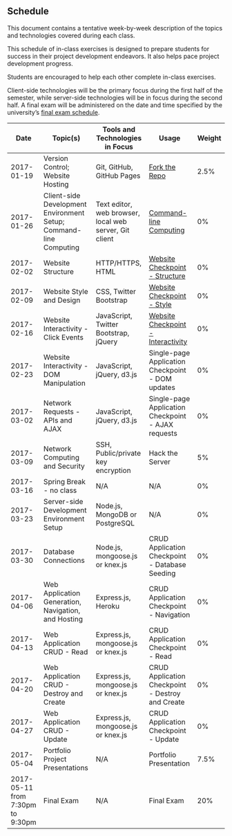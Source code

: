 ## Schedule

This document contains a tentative week-by-week description of the topics and technologies covered during each class.

This schedule of in-class exercises is designed to prepare students for success in their project development endeavors. It also helps pace project development progress.

Students are encouraged to help each other complete in-class exercises.

Client-side technologies will be the primary focus during the first half of the semester, while server-side technologies will be in focus during the second half. A final exam will be administered on the date and time specified by the university’s [final exam schedule](http://www.southernct.edu/academics/Spring%202017%20TENTATIVE%20Final%20Exam%20Schedule%20Grid%201%2010%202017.pdf).

Date | Topic(s) | Tools and Technologies in Focus | Usage | Weight
--- | --- | --- | --- | ---
2017-01-19 | Version Control; Website Hosting | Git, GitHub, GitHub Pages | [Fork the Repo](/assignments/fork-the-repo/assignment.md) | 2.5%
2017-01-26 | Client-side Development Environment Setup; Command-line Computing | Text editor, web browser, local web server, Git client | [Command-line Computing](/assignments/command-line-computing/assignment.md) | 0%
2017-02-02 | Website Structure | HTTP/HTTPS, HTML | [Website Checkpoint - Structure](projects/personal-website/checkpoints/structure.md) | 0%
2017-02-09 | Website Style and Design | CSS, Twitter Bootstrap | [Website Checkpoint - Style](projects/personal-website/checkpoints/style.md) | 0%
2017-02-16 | Website Interactivity - Click Events | JavaScript, Twitter Bootstrap, jQuery | [Website Checkpoint - Interactivity](projects/personal-website/checkpoints/interactivity.md) | 0%
2017-02-23 | Website Interactivity - DOM Manipulation | JavaScript, jQuery, d3.js | Single-page Application Checkpoint - DOM updates | 0%
2017-03-02 | Network Requests - APIs and AJAX | JavaScript, jQuery, d3.js | Single-page Application Checkpoint - AJAX requests | 0%
2017-03-09 | Network Computing and Security | SSH, Public/private key encryption | Hack the Server | 5%
2017-03-16 | Spring Break - no class | N/A | N/A | 0%
2017-03-23 | Server-side Development Environment Setup | Node.js, MongoDB or PostgreSQL | N/A | 0%
2017-03-30 | Database Connections | Node.js, mongoose.js or knex.js | CRUD Application Checkpoint - Database Seeding | 0%
2017-04-06 | Web Application Generation, Navigation, and Hosting | Express.js, Heroku | CRUD Application Checkpoint - Navigation | 0%
2017-04-13 | Web Application CRUD - Read | Express.js, mongoose.js or knex.js | CRUD Application Checkpoint - Read | 0%
2017-04-20 | Web Application CRUD - Destroy and Create | Express.js, mongoose.js or knex.js | CRUD Application Checkpoint - Destroy and Create | 0%
2017-04-27 | Web Application CRUD - Update | Express.js, mongoose.js or knex.js | CRUD Application Checkpoint - Update | 0%
2017-05-04 | Portfolio Project Presentations | N/A | Portfolio Presentation | 7.5%
2017-05-11 from 7:30pm to 9:30pm | Final Exam | N/A | Final Exam | 20%
